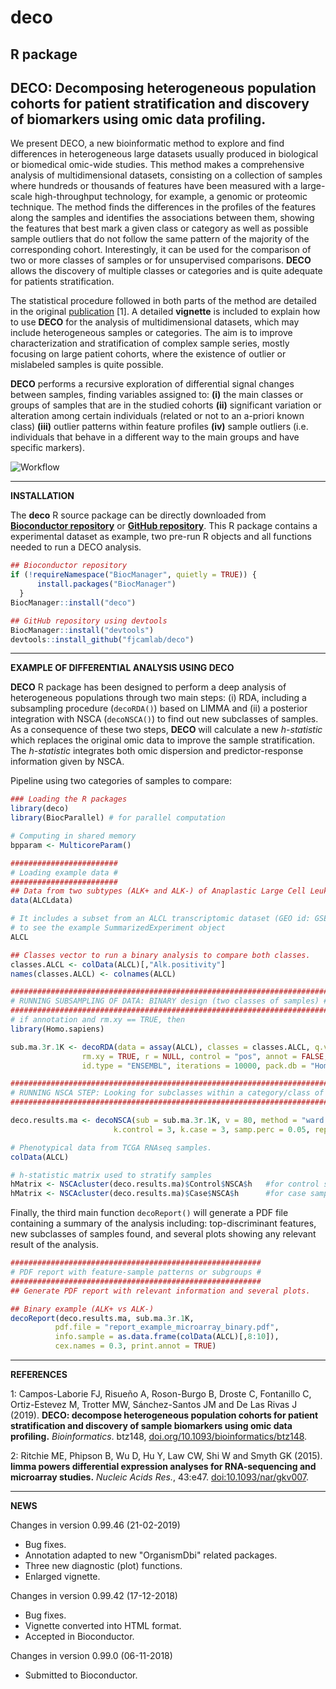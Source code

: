 # deco
R package
---------------------------------------------------
DECO:
Decomposing heterogeneous population cohorts for patient stratification and discovery of biomarkers using omic data profiling.
---------------------------------------------------
We present DECO, a new bioinformatic method to explore and find differences in heterogeneous large datasets usually produced in biological or biomedical omic-wide studies. This method makes a comprehensive analysis of multidimensional datasets, consisting on a collection of samples where hundreds or thousands of features have been measured with a large-scale high-throughput technology, for example, a genomic or proteomic technique. The method finds the differences in the profiles of the features along the samples and identifies the associations between them, showing the features that best mark a given class or category as well as possible sample outliers that do not follow the same pattern of the majority of the corresponding cohort. Interestingly, it can be used for the comparison of two or more classes of samples or for unsupervised comparisons. **DECO** allows the discovery of multiple classes or categories and is quite adequate for patients stratification. 

The statistical procedure followed in both parts of the method are detailed in the original [publication](#references) [1]. A detailed **vignette** is included to explain how to use **DECO** for the analysis of multidimensional datasets, which may include heterogeneous samples or categories. The aim is to improve characterization and stratification of complex sample series, mostly focusing on large patient cohorts, where the existence of outlier or mislabeled samples is quite possible.

**DECO** performs a recursive exploration of differential signal changes between samples, finding variables assigned to: 
**(i)** the main classes or groups of samples that are in the studied cohorts 
**(ii)** significant variation or alteration among certain individuals (related or not to an a-priori known class) 
**(iii)** outlier patterns within feature profiles 
**(iv)** sample outliers (i.e. individuals that behave in a different way to the main groups and have specific markers). 

![Workflow](https://github.com/fjcamlab/deco/blob/master/vignettes/figures/flow.jpg)

---------------------------------------------------
**INSTALLATION**

The **deco** R source package can be directly downloaded from **[Bioconductor repository](https://bioconductor.org/packages/deco/)** or **[GitHub repository](https://github.com/fjcamlab/deco)**. This R package contains a experimental dataset as example, two pre-run R objects and all functions needed to run a DECO analysis.

```r
## Bioconductor repository
if (!requireNamespace("BiocManager", quietly = TRUE)) {
      install.packages("BiocManager")
  }
BiocManager::install("deco")

## GitHub repository using devtools
BiocManager::install("devtools")
devtools::install_github("fjcamlab/deco")
```

---------------------------------------------------
**EXAMPLE OF DIFFERENTIAL ANALYSIS USING DECO**

**DECO** R package has been designed to perform a deep analysis of heterogeneous populations through two main steps: (i) RDA, including a subsampling procedure (`decoRDA()`) based on LIMMA and (ii) a posterior integration with NSCA (`decoNSCA()`) to find out new subclasses of samples. As a consequence of these two steps, **DECO** will calculate a new *h-statistic* which replaces the original omic data to improve the sample stratification. The *h-statistic* integrates both omic dispersion and predictor-response information given by NSCA.

Pipeline using two categories of samples to compare:
```r
### Loading the R packages
library(deco)
library(BiocParallel) # for parallel computation

# Computing in shared memory
bpparam <- MulticoreParam()

########################
# Loading example data #
########################
## Data from two subtypes (ALK+ and ALK-) of Anaplastic Large Cell Leukemia (ALCL).
data(ALCLdata)

# It includes a subset from an ALCL transcriptomic dataset (GEO id: GSE65823).
# to see the example SummarizedExperiment object
ALCL

## Classes vector to run a binary analysis to compare both classes.
classes.ALCL <- colData(ALCL)[,"Alk.positivity"]
names(classes.ALCL) <- colnames(ALCL)

#######################################################################
# RUNNING SUBSAMPLING OF DATA: BINARY design (two classes of samples) #
#######################################################################
# if annotation and rm.xy == TRUE, then
library(Homo.sapiens)

sub.ma.3r.1K <- decoRDA(data = assay(ALCL), classes = classes.ALCL, q.val = 0.01,
                rm.xy = TRUE, r = NULL, control = "pos", annot = FALSE, bpparam = bpparam,
                id.type = "ENSEMBL", iterations = 10000, pack.db = "Homo.sapiens")

#########################################################################################
# RUNNING NSCA STEP: Looking for subclasses within a category/class of samples compared #
#########################################################################################

deco.results.ma <- decoNSCA(sub = sub.ma.3r.1K, v = 80, method = "ward.D", bpparam = bpparam,
                       k.control = 3, k.case = 3, samp.perc = 0.05, rep.thr = 10)

# Phenotypical data from TCGA RNAseq samples.
colData(ALCL)

# h-statistic matrix used to stratify samples
hMatrix <- NSCAcluster(deco.results.ma)$Control$NSCA$h   #for control samples
hMatrix <- NSCAcluster(deco.results.ma)$Case$NSCA$h      #for case samples

```

Finally, the third main function `decoReport()` will generate a PDF file containing a summary of the analysis including: top-discriminant features, new subclasses of samples found, and several plots showing any relevant result of the analysis.

```r
########################################################
# PDF report with feature-sample patterns or subgroups #
########################################################
## Generate PDF report with relevant information and several plots.

## Binary example (ALK+ vs ALK-)
decoReport(deco.results.ma, sub.ma.3r.1K,
          pdf.file = "report_example_microarray_binary.pdf",
          info.sample = as.data.frame(colData(ALCL)[,8:10]),
          cex.names = 0.3, print.annot = TRUE)
```

---------------------------------------------------
**REFERENCES**

1: Campos-Laborie FJ, Risueño A, Roson-Burgo B, Droste C, Fontanillo C, Ortiz-Estevez M, Trotter MW, Sánchez-Santos JM and De Las Rivas J (2019). **DECO: decompose heterogeneous population cohorts for patient stratification and discovery of sample biomarkers using omic data profiling.** *Bioinformatics*. btz148, [doi.org/10.1093/bioinformatics/btz148](https:\\doi.org/10.1093/bioinformatics/btz148).

2: Ritchie ME, Phipson B, Wu D, Hu Y, Law CW, Shi W and Smyth GK (2015). **limma powers differential expression analyses for RNA-sequencing and microarray studies.** *Nucleic Acids Res.*, 43:e47. [doi:10.1093/nar/gkv007](https:\\doi:10.1093/nar/gkv007).



---------------------------------------------------
**NEWS**

Changes in version 0.99.46 (21-02-2019)
+ Bug fixes.
+ Annotation adapted to new "OrganismDbi" related packages. 
+ Three new diagnostic (plot) functions.
+ Enlarged vignette.

Changes in version 0.99.42 (17-12-2018)
+ Bug fixes.
+ Vignette converted into HTML format.
+ Accepted in Bioconductor. 

Changes in version 0.99.0 (06-11-2018)
+ Submitted to Bioconductor.

